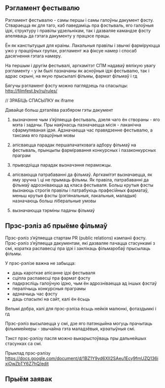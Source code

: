 ﻿## Рэгламент фестывалю

Рэгламент фестывалю - самы першы і самы галоўны дакумент фэсту. Ствараецца як для таго, каб  паведаміць пра фэстываль, яго галоўныя ідэі, структуру і правілы удзельнікам, так і дазваляе камандзе фэсту апеляваць да гэтага дакументу у працэсе працы. 

Ён як канстытуцыя для краіны. Лакальныя правілы і звычкі фарміруюцца ужо у працоўных групах, рэгламент жа фіксуе намер і спосаб дасягнення гэтага намеру. 

На першым і другім фестывалі, аргкамітэт СПМ надаваў вялікую увагу рэгламенту - у ім былі пазначаны як асноўныя ідэі фестывалю, так і адрас скрыні, на якую прысылалі фільмы, фармат фільмаў і гд

Бягучы рэгламент фэсту можно паглядзець па спасылцы:
http://filmfest.by/ru/rules/

// ЗРАБІЦЬ СПАСЫЛКУ як iframe

Давайце больш дэталёва разбяром гэты дакумент

1) вызначэнне чым з’яўляецца фестываль, дзеля чаго ён створаны - яго мэта і задачы. Пры наяўнасць пазначаецца місія - лаканічна сфармуляваная ідэя.
Адзначаецца час правядзенне фестывалю, а таксама яго працоўныя мовы

2) апісваецца парадак першапачатковага адбору фільмаў на фестываль, прынцыпы фарміравання конкурсных і пазаконкурсных праграм

3) прыводзіцца парадак вызначэння пераможцы.

4) апісваюцца патрабаванні да фільмаў. Аргкамітэт вызначаецца, як яму зручна \ ці не прымаць фільмы. 
Як правіла, патрабаванні да фільмаў адрозніваюцца ад класа фестываля. Больш крутыя фэсты вызнаюць строгія правілы і патрабуюць прафесійных фарматаў, меньш крутыя фэсты (рэгіянальныя, лакальныя, маладыя) назначаюць больш ліберальные умовы

5) вызначаюцца тэрміны падачы фільмаў

## Прэс-рэліз аб прыёме фільмаў

Прэс-рэліз з’яўляецца стартам PR (public relations) кампаніі фэсту. Прэс-рэліз з’яўляецца дакументам, які дазваляе пачацца стасункамі з смі, коратка распавесці пра ідэі і заклікаць фільмаробаў прысылаць фільмы.

У прэс-рэлізе важна не забыцца:
- даць кароткае апісанне ідэі фестываля
- сціпла распавесці пра фармат фэсту
- падкрэсліць галоўную ідэю, чым ён адрозніваецца ад іншых фэстаў
- пералічыць конкурсныя праграмы
- адзначыць час фэсту
- даць спасылкі на сайт, калі ён ёсьць

Вельмі добра, калі для прэс-рэліза ёсьць нейкія малюнкі, фотаздымкі і гд

Прэс-рэліз высылаецца у смі, дзе яго патэнцыйна могуць прачытаць фільммейкеры - звычайна гэта маладзёвыя, крэатыўныя смі.

Тэкст прэс-рэлізу пасля можно выкарыстоўваць пры дальнейшых стасунках са смі.

Прыклад прэс-рэлізу
https://docs.google.com/document/d/1BZ1Y9yd6XII2SAeu1Ecy9fmUZQ136ixiOwZbTY6Z7hQ/edit


## Прыём заявак

